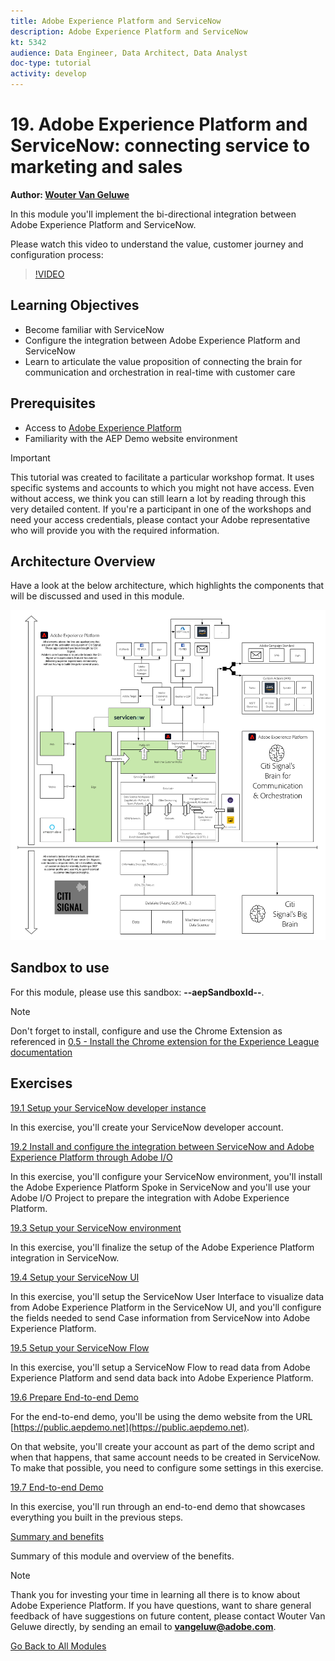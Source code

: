 ```yaml
---
title: Adobe Experience Platform and ServiceNow 
description: Adobe Experience Platform and ServiceNow
kt: 5342
audience: Data Engineer, Data Architect, Data Analyst
doc-type: tutorial
activity: develop
---
```


# 19. Adobe Experience Platform and ServiceNow: connecting service to marketing and sales

**Author: [Wouter Van Geluwe](https://www.linkedin.com/in/woutervangeluwe/)**

In this module you'll implement the bi-directional integration between Adobe Experience Platform and ServiceNow. 

Please watch this video to understand the value, customer journey and configuration process:

>[!VIDEO](https://video.tv.adobe.com/v/39483?quality=12&learn=on)

## Learning Objectives

- Become familiar with ServiceNow
- Configure the integration between Adobe Experience Platform and ServiceNow
- Learn to articulate the value proposition of connecting the brain for communication and orchestration in real-time with customer care

## Prerequisites

- Access to [Adobe Experience Platform](https://experience.adobe.com/platform)
- Familiarity with the AEP Demo website environment

>[!IMPORTANT] 
>
>This tutorial was created to facilitate a particular workshop format. It uses specific systems and accounts to which you might not have access. Even without access, we think you can still learn a lot by reading through this very detailed content. If you're a participant in one of the workshops and need your access credentials, please contact your Adobe representative who will provide you with the required information.

## Architecture Overview

Have a look at the below architecture, which highlights the components that will be discussed and used in this module.

![Architecture Overview](../../assets/images/architecturem19.png)

## Sandbox to use

For this module, please use this sandbox: **--aepSandboxId--**.

>[!NOTE]
>
>Don't forget to install, configure and use the Chrome Extension as referenced in [0.5 - Install the Chrome extension for the Experience League documentation](../module0/ex5.md)

## Exercises

[19.1 Setup your ServiceNow developer instance](./ex1.md)

In this exercise, you'll create your ServiceNow developer account.

[19.2 Install and configure the integration between ServiceNow and Adobe Experience Platform through Adobe I/O](./ex2.md)

In this exercise, you'll configure your ServiceNow environment, you'll install the Adobe Experience Platform Spoke in ServiceNow and you'll use your Adobe I/O Project to prepare the integration with Adobe Experience Platform.

[19.3 Setup your ServiceNow environment](./ex3.md)

In this exercise, you'll finalize the setup of the Adobe Experience Platform integration in ServiceNow.

[19.4 Setup your ServiceNow UI](./ex4.md)

In this exercise, you'll setup the ServiceNow User Interface to visualize data from Adobe Experience Platform in the ServiceNow UI, and you'll configure the fields needed to send Case information from ServiceNow into Adobe Experience Platform.

[19.5 Setup your ServiceNow Flow](./ex5.md)

In this exercise, you'll setup a ServiceNow Flow to read data from Adobe Experience Platform and send data back into Adobe Experience Platform.

[19.6 Prepare End-to-end Demo](./ex6.md)

For the end-to-end demo, you'll be using the demo website from the URL [https://public.aepdemo.net](https://public.aepdemo.net).

On that website, you'll create your account as part of the demo script and when that happens, that same account needs to be created in ServiceNow. To make that possible, you need to configure some settings in this exercise.

[19.7 End-to-end Demo](./ex7.md)

In this exercise, you'll run through an end-to-end demo that showcases everything you built in the previous steps.

[Summary and benefits](./summary.md)

Summary of this module and overview of the benefits.

>[!NOTE]
>
>Thank you for investing your time in learning all there is to know about Adobe Experience Platform. If you have questions, want to share general feedback of have suggestions on future content, please contact Wouter Van Geluwe directly, by sending an email to **vangeluw@adobe.com**.

[Go Back to All Modules](../../overview.md)

